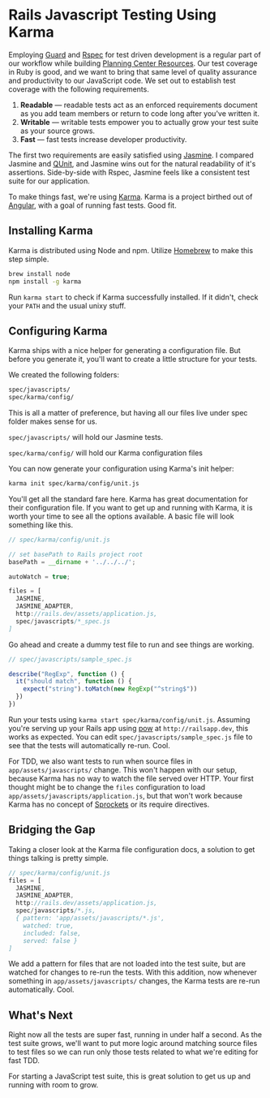 <!--data 2013-06-12 -->

# Rails Javascript Testing Using Karma

Employing [Guard][] and [Rspec][] for test driven development is a regular part of our workflow while building [Planning Center Resources][]. Our test coverage in Ruby is good, and we want to bring that same level of quality assurance and productivity to our JavaScript code. We set out to establish test coverage with the following requirements.

1. **Readable** &mdash; readable tests act as an enforced requirements document as you add team members or return to code long after you've written it.
2. **Writable** &mdash; writable tests empower you to actually grow your test suite as your source grows.
3. **Fast** &mdash; fast tests increase developer productivity.

The first two requirements are easily satisfied using [Jasmine][]. I compared Jasmine and [QUnit][], and Jasmine wins out for the natural readability of it's assertions. Side-by-side with Rspec, Jasmine feels like a consistent test suite for our application.

To make things fast, we're using [Karma][]. Karma is a project birthed out of [Angular][], with a goal of running fast tests. Good fit.

## Installing Karma

Karma is distributed using Node and npm. Utilize [Homebrew][] to make this step simple.

```bash
brew install node
npm install -g karma
```

Run `karma start` to check if Karma successfully installed. If it didn't, check your `PATH` and the usual unixy stuff.

## Configuring Karma

Karma ships with a nice helper for generating a configuration file. But before you generate it, you'll want to create a little structure for your tests.

We created the following folders:

```bash
spec/javascripts/
spec/karma/config/
```

This is all a matter of preference, but having all our files live under spec folder makes sense for us.

`spec/javascripts/` will hold our Jasmine tests.

`spec/karma/config/` will hold our Karma configuration files

You can now generate your configuration using Karma's init helper:

```bash
karma init spec/karma/config/unit.js
```

You'll get all the standard fare here. Karma has great documentation for their configuration file. If you want to get up and running with Karma, it is worth your time to see all the options available. A basic file will look something like this.

```js
// spec/karma/config/unit.js

// set basePath to Rails project root
basePath = __dirname + '../../../';

autoWatch = true;

files = [
  JASMINE,
  JASMINE_ADAPTER,
  http://rails.dev/assets/application.js,
  spec/javascripts/*_spec.js
]
```

Go ahead and create a dummy test file to run and see things are working.

```js
// spec/javascripts/sample_spec.js

describe("RegExp", function () {
  it("should match", function () {
    expect("string").toMatch(new RegExp("^string$"))
  })
})
```

Run your tests using `karma start spec/karma/config/unit.js`. Assuming you're serving up your Rails app using [pow][] at `http://railsapp.dev`, this works as expected. You can edit `spec/javascripts/sample_spec.js` file to see that the tests will automatically re-run. Cool.

For TDD, we also want tests to run when source files in `app/assets/javascripts/` change. This won't happen with our setup, because Karma has no way to watch the file served over HTTP. Your first thought might be to change the `files` configuration to load `app/assets/javascripts/application.js`, but that won't work because Karma has no concept of [Sprockets][] or its require directives.

## Bridging the Gap

Taking a closer look at the Karma file configuration docs, a solution to get things talking is pretty simple.

```javascript
// spec/karma/config/unit.js
files = [
  JASMINE,
  JASMINE_ADAPTER,
  http://rails.dev/assets/application.js,
  spec/javascripts/*.js,
  { pattern: 'app/assets/javascripts/*.js',
    watched: true,
    included: false,
    served: false }
]
```

We add a pattern for files that are not loaded into the test suite, but are watched for changes to re-run the tests. With this addition, now whenever something in `app/assets/javascripts/` changes, the Karma tests are re-run automatically. Cool.

## What's Next

Right now all the tests are super fast, running in under half a second. As the test suite grows, we'll want to put more logic around matching source files to test files so we can run only those tests related to what we're editing for fast TDD.

For starting a JavaScript test suite, this is great solution to get us up and running with room to grow.

[guard]: http://guardgem.org/
[rspec]: http://rspec.info/
[planning center resources]: http://get.planningcenteronline.com/resources/
[jasmine]: http://pivotal.github.io/jasmine/
[qunit]: http://qunitjs.com/
[karma]: http://karma-runner.github.io
[angular]: http://angularjs.org/
[homebrew]: http://mxcl.github.io/homebrew/
[pow]: http://pow.cx
[sprockets]: https://github.com/sstephenson/sprockets